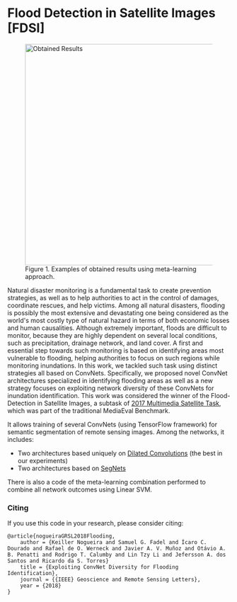 # Flood Detection in Satellite Images [FDSI]

<p align="center">
<figure display="block">
  <img src="divulg.png" alt="Obtained Results" width="500" display="block" margin-left="auto" margin-right="auto">
  <figcaption>Figure 1. Examples of obtained results using meta-learning approach.</figcaption>
</figure> 
</p>

Natural disaster monitoring is a fundamental task to create prevention strategies, as well as to help authorities to act in the control of damages, coordinate rescues, and help victims.
Among all natural disasters, flooding is possibly the most extensive and devastating one being considered as the world's most costly type of natural hazard in terms of both economic losses and human causalities.
Although extremely important, floods are difficult to monitor, because they are highly dependent on several local conditions, such as precipitation, drainage network, and land cover.
A first and essential step towards such monitoring is based on identifying areas most vulnerable to flooding, helping authorities to focus on such regions while monitoring inundations.
In this work, we tackled such task using distinct strategies all based on ConvNets.
Specifically, we proposed novel ConvNet architectures specialized in identifying flooding areas as well as a new strategy focuses on exploiting network diversity of these ConvNets for inundation identification.
This work was considered the winner of the Flood-Detection in Satellite Images, a subtask of [2017 Multimedia Satellite Task](http://www.multimediaeval.org/mediaeval2017/multimediasatellite/), which was part of the traditional MediaEval Benchmark.

It allows training of several ConvNets (using TensorFlow framework) for semantic segmentation of remote sensing images.
Among the networks, it includes:

  - Two architectures based uniquely on [Dilated Convolutions](https://arxiv.org/abs/1511.07122) (the best in our experiments)
  - Two architectures based on [SegNets](https://arxiv.org/abs/1505.07293)

There is also a code of the meta-learning combination performed to combine all network outcomes using Linear SVM.

### Citing

If you use this code in your research, please consider citing:

    @article{nogueiraGRSL2018Flooding,
        author = {Keiller Nogueira and Samuel G. Fadel and Ícaro C. Dourado and Rafael de O. Werneck and Javier A. V. Muñoz and Otávio A. B. Penatti and Rodrigo T. Calumby and Lin Tzy Li and Jefersson A. dos Santos and Ricardo da S. Torres}
        title = {Exploiting ConvNet Diversity for Flooding Identification},
        journal = {{IEEE} Geoscience and Remote Sensing Letters},
        year = {2018}
    }